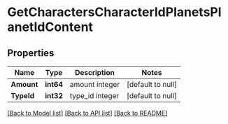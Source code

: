 # GetCharactersCharacterIdPlanetsPlanetIdContent

## Properties
Name | Type | Description | Notes
------------ | ------------- | ------------- | -------------
**Amount** | **int64** | amount integer | [default to null]
**TypeId** | **int32** | type_id integer | [default to null]

[[Back to Model list]](../README.md#documentation-for-models) [[Back to API list]](../README.md#documentation-for-api-endpoints) [[Back to README]](../README.md)

